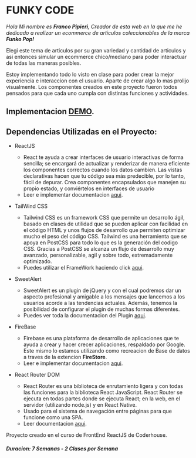 # FUNKY CODE

_Hola Mi nombre es **Franco Pipieri**, Creador de esta web en la que me he dedicado a realizar un ecommerce de articulos coleccionables de la marca **Funko Pop!**_

Elegi este tema de articulos por su gran variedad y cantidad de articulos y asi entonces simular un ecommerce chico/mediano para poder interactuar de todas las maneras posibles.

Estoy implementando todo lo visto en clase para poder crear la mejor experiencia e interaccion con el usuario. Aparte de crear algo lo mas prolijo visualmente. Los componentes creados en este proyecto fueron todos pensados para que cada uno cumpla con distintas funciones y actividades.

## Implementacion [DEMO]().



## Dependencias Utilizadas en el Proyecto:
* ReactJS
  * React te ayuda a crear interfaces de usuario interactivas de forma sencilla; se encargará de actualizar y renderizar de manera eficiente los componentes correctos cuando los datos cambien. Las vistas declarativas hacen que tu código sea más predecible, por lo tanto, fácil de depurar. Crea componentes encapsulados que manejen su propio estado, y conviértelos en interfaces de usuario
  * Leer e implementar documentacion [aqui](https://es.reactjs.org/).
  
* TailWind CSS
  * Tailwind CSS es un framework CSS que permite un desarrollo ágil, basado en clases de utilidad que se pueden aplicar con facilidad en el código HTML y unos flujos de desarrollo que permiten optimizar mucho el peso del código CSS. Tailwind es una herramienta que se apoya en PostCSS para todo lo que es la generación del codigo CSS. Gracias a PostCSS se alcanza un flujo de desarrollo muy avanzado, personalizable, agil y sobre todo, extremadamente optimizado.
  * Puedes utilizar el FrameWork haciendo click [aqui](https://tailwindcss.com/docs/installation).
  
* SweetAlert
  * SweetAlert es un plugin de jQuery y con el cual podremos dar un aspecto profesional y amigable a los mensajes que lancemos a los usuarios acorde a las tendencias actuales. Además, tenemos la posibilidad de configurar el plugin de muchas formas diferentes.
  * Puedes ver toda la documentacion del Plugin [aqui](https://sweetalert.js.org/).

* FireBase
  * Firebase es una plataforma de desarrollo de aplicaciones que te ayuda a crear y hacer crecer aplicaciones, respaldado por Google. Este mismo lo estamos utilizando como recreacion de Base de datos a traves de la extencion **FireStore**.
  * Leer e implementar documentacion [aqui](https://firebase.google.com/).
  
* React Router DOM
  * React Router es una biblioteca de enrutamiento ligera y con todas las funciones para la biblioteca React JavaScript. React Router se ejecuta en todas partes donde se ejecuta React; en la web, en el servidor (utilizando node.js) y en React Native.
  * Usado para el sistema de navegación entre páginas para que funcione como una SPA.
  * Leer documentacion [aqui](https://github.com/remix-run/react-router).
  
Proyecto creado en el curso de FrontEnd ReactJS de Coderhouse.
##### Duracion: 7 Semanas - 2 Clases por Semana
